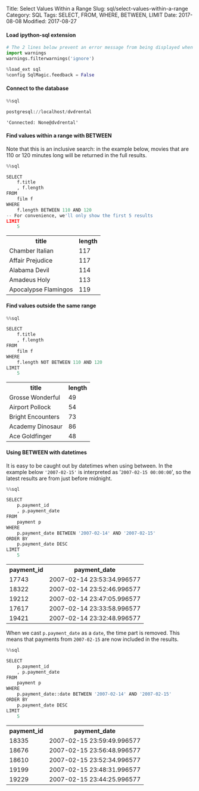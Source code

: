 Title: Select Values Within a Range
Slug: sql/select-values-within-a-range
Category: SQL
Tags: SELECT, FROM, WHERE, BETWEEN, LIMIT
Date: 2017-08-08
Modified: 2017-08-27

#### Load ipython-sql extension


```python
# The 2 lines below prevent an error message from being displayed when we run %load_ext sql
import warnings
warnings.filterwarnings('ignore')

%load_ext sql
%config SqlMagic.feedback = False
```

#### Connect to the database


```python
%%sql

postgresql://localhost/dvdrental
```




    'Connected: None@dvdrental'



#### Find values within a range with BETWEEN
Note that this is an inclusive search: in the example below, movies that are 110 or 120 minutes long will be returned in the full results.


```python
%%sql

SELECT
    f.title
    , f.length
FROM
    film f
WHERE
    f.length BETWEEN 110 AND 120
-- For convenience, we'll only show the first 5 results
LIMIT
    5
```




<table>
    <tr>
        <th>title</th>
        <th>length</th>
    </tr>
    <tr>
        <td>Chamber Italian</td>
        <td>117</td>
    </tr>
    <tr>
        <td>Affair Prejudice</td>
        <td>117</td>
    </tr>
    <tr>
        <td>Alabama Devil</td>
        <td>114</td>
    </tr>
    <tr>
        <td>Amadeus Holy</td>
        <td>113</td>
    </tr>
    <tr>
        <td>Apocalypse Flamingos</td>
        <td>119</td>
    </tr>
</table>



#### Find values outside the same range


```python
%%sql

SELECT
    f.title
    , f.length
FROM
    film f
WHERE
    f.length NOT BETWEEN 110 AND 120
LIMIT
    5
```




<table>
    <tr>
        <th>title</th>
        <th>length</th>
    </tr>
    <tr>
        <td>Grosse Wonderful</td>
        <td>49</td>
    </tr>
    <tr>
        <td>Airport Pollock</td>
        <td>54</td>
    </tr>
    <tr>
        <td>Bright Encounters</td>
        <td>73</td>
    </tr>
    <tr>
        <td>Academy Dinosaur</td>
        <td>86</td>
    </tr>
    <tr>
        <td>Ace Goldfinger</td>
        <td>48</td>
    </tr>
</table>



#### Using BETWEEN with datetimes
It is easy to be caught out by datetimes when using between. In the example below `'2007-02-15'` is interpreted as '`2007-02-15 00:00:00`', so the latest results are from just before midnight.


```python
%%sql

SELECT
    p.payment_id
    , p.payment_date
FROM
    payment p
WHERE
    p.payment_date BETWEEN '2007-02-14' AND '2007-02-15'
ORDER BY
    p.payment_date DESC
LIMIT
    5
```




<table>
    <tr>
        <th>payment_id</th>
        <th>payment_date</th>
    </tr>
    <tr>
        <td>17743</td>
        <td>2007-02-14 23:53:34.996577</td>
    </tr>
    <tr>
        <td>18322</td>
        <td>2007-02-14 23:52:46.996577</td>
    </tr>
    <tr>
        <td>19212</td>
        <td>2007-02-14 23:47:05.996577</td>
    </tr>
    <tr>
        <td>17617</td>
        <td>2007-02-14 23:33:58.996577</td>
    </tr>
    <tr>
        <td>19421</td>
        <td>2007-02-14 23:32:48.996577</td>
    </tr>
</table>



When we cast `p.payment_date` as a `date`, the time part is removed. This means that payments from `2007-02-15` are now included in the results.


```python
%%sql

SELECT
    p.payment_id
    , p.payment_date
FROM
    payment p
WHERE
    p.payment_date::date BETWEEN '2007-02-14' AND '2007-02-15'
ORDER BY
    p.payment_date DESC
LIMIT
    5
```




<table>
    <tr>
        <th>payment_id</th>
        <th>payment_date</th>
    </tr>
    <tr>
        <td>18335</td>
        <td>2007-02-15 23:59:49.996577</td>
    </tr>
    <tr>
        <td>18676</td>
        <td>2007-02-15 23:56:48.996577</td>
    </tr>
    <tr>
        <td>18610</td>
        <td>2007-02-15 23:52:34.996577</td>
    </tr>
    <tr>
        <td>19199</td>
        <td>2007-02-15 23:48:31.996577</td>
    </tr>
    <tr>
        <td>19229</td>
        <td>2007-02-15 23:44:25.996577</td>
    </tr>
</table>


